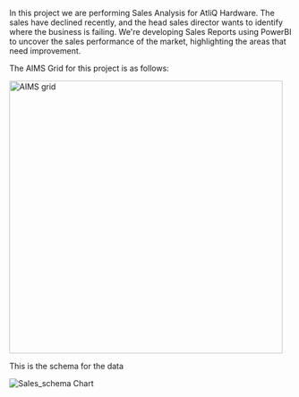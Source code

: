 In this project we are performing Sales Analysis for AtliQ Hardware. The sales have declined recently, and the head sales director wants to identify where the business is failing. We're developing Sales Reports using PowerBI to uncover the sales performance of the market, highlighting the areas that need improvement.

The AIMS Grid for this project is as follows:

<img width="488" alt="AIMS grid" src="https://github.com/nehasharma2513/PowerBI-SalesAnalysis/assets/142134132/56838d65-90c6-4602-a819-b44381e1d038">

This is the schema for the data 


![Sales_schema Chart](https://github.com/nehasharma2513/PowerBI-SalesAnalysis/assets/142134132/c497c689-6ca4-400f-b07b-ebbbbcfb86c6)
